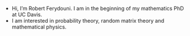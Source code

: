 - Hi, I’m Robert Ferydouni. I am in the beginning of my mathematics PhD at UC Davis. 
- I am interested in probability theory, random matrix theory and mathematical physics.
